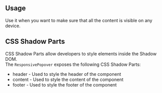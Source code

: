 ## Usage

Use it when you want to make sure that all the content is visible on any device.

## CSS Shadow Parts

<ui5-link target="_blank" href="https://developer.mozilla.org/en-US/docs/Web/CSS/::part">CSS Shadow Parts</ui5-link> allow developers to style elements inside the Shadow DOM.  
The `ResponsivePopover` exposes the following CSS Shadow Parts:

*   header - Used to style the header of the component
*   content - Used to style the content of the component
*   footer - Used to style the footer of the component